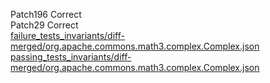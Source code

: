 Patch196 Correct  
Patch29 Correct  
[failure_tests_invariants/diff-merged/org.apache.commons.math3.complex.Complex.json](https://boyang9602.github.io/?datasource=https://raw.githubusercontent.com/boyang9602/tmp/master/Math/5/failure_tests_invariants/diff-merged/org.apache.commons.math3.complex.Complex.json)  
[passing_tests_invariants/diff-merged/org.apache.commons.math3.complex.Complex.json](https://boyang9602.github.io/?datasource=https://raw.githubusercontent.com/boyang9602/tmp/master/Math/5/passing_tests_invariants/diff-merged/org.apache.commons.math3.complex.Complex.json)  
